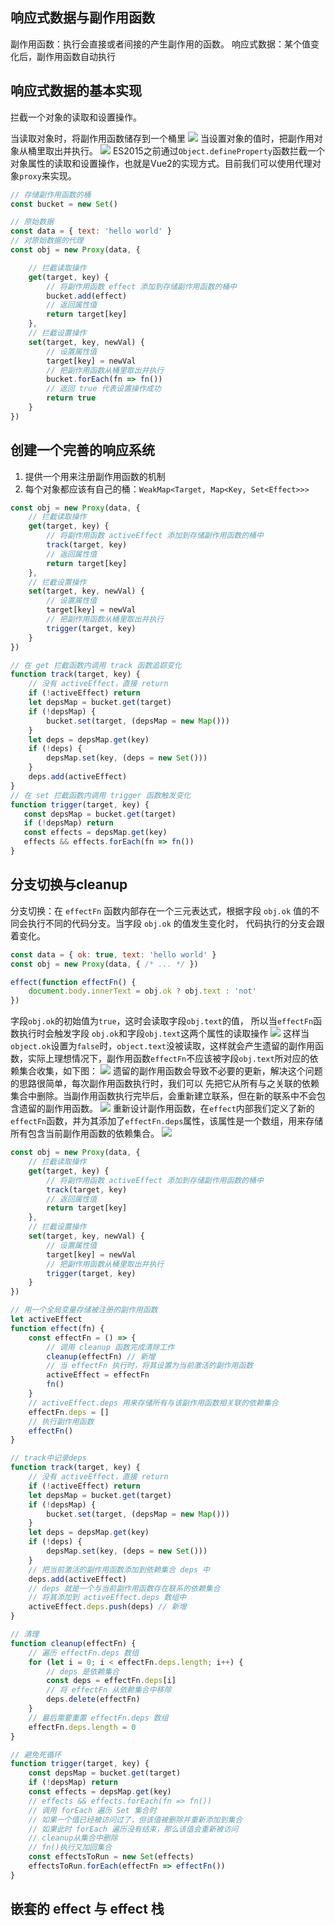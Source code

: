 ## 响应式数据与副作用函数
副作用函数：执行会直接或者间接的产生副作用的函数。
响应式数据：某个值变化后，副作用函数自动执行

## 响应式数据的基本实现
拦截一个对象的读取和设置操作。

当读取对象时，将副作用函数储存到一个桶里
![](4.%20响应系统的作用与实现/Pasted%20image%2020221217204136.png)
当设置对象的值时，把副作用对象从桶里取出并执行。
![](4.%20响应系统的作用与实现/Pasted%20image%2020221217204241.png)
ES2015之前通过`Object.defineProperty`函数拦截一个对象属性的读取和设置操作，也就是Vue2的实现方式。目前我们可以使用代理对象`proxy`来实现。
```javascript
// 存储副作用函数的桶
const bucket = new Set()

// 原始数据
const data = { text: 'hello world' } 
// 对原始数据的代理
const obj = new Proxy(data, {

	// 拦截读取操作
	get(target, key) {
		// 将副作用函数 effect 添加到存储副作用函数的桶中 
		bucket.add(effect)
		// 返回属性值
		return target[key]
	},
	// 拦截设置操作
	set(target, key, newVal) {
		// 设置属性值
		target[key] = newVal
		// 把副作用函数从桶里取出并执行 
		bucket.forEach(fn => fn())
		// 返回 true 代表设置操作成功 
		return true
	}
})
```

## 创建一个完善的响应系统
1. 提供一个用来注册副作用函数的机制
2. 每个对象都应该有自己的桶：`WeakMap<Target, Map<Key, Set<Effect>>>`

```js
const obj = new Proxy(data, {
	// 拦截读取操作
	get(target, key) {
		// 将副作用函数 activeEffect 添加到存储副作用函数的桶中 
		track(target, key)
		// 返回属性值
		return target[key]
	},
	// 拦截设置操作
	set(target, key, newVal) {
		// 设置属性值
		target[key] = newVal
		// 把副作用函数从桶里取出并执行
		trigger(target, key)
	} 
})

// 在 get 拦截函数内调用 track 函数追踪变化
function track(target, key) {
	// 没有 activeEffect，直接 return
	if (!activeEffect) return
	let depsMap = bucket.get(target)
	if (!depsMap) {
		bucket.set(target, (depsMap = new Map()))
	}
	let deps = depsMap.get(key)
	if (!deps) {
		depsMap.set(key, (deps = new Set()))
	}
	deps.add(activeEffect)
}
// 在 set 拦截函数内调用 trigger 函数触发变化
function trigger(target, key) {
   const depsMap = bucket.get(target)
   if (!depsMap) return
   const effects = depsMap.get(key)
   effects && effects.forEach(fn => fn())
}
```

## 分支切换与cleanup
分支切换：在 `effectFn` 函数内部存在一个三元表达式，根据字段 `obj.ok` 值的不同会执行不同的代码分支。当字段 `obj.ok` 的值发生变化时， 代码执行的分支会跟着变化。
```javascript
const data = { ok: true, text: 'hello world' }
const obj = new Proxy(data, { /* ... */ })

effect(function effectFn() {
	document.body.innerText = obj.ok ? obj.text : 'not'
})
```

字段`obj.ok`的初始值为`true`，这时会读取字段`obj.text`的值， 所以当`effectFn`函数执行时会触发字段 `obj.ok`和字段`obj.text`这两个属性的读取操作
![](4.%20响应系统的作用与实现/Pasted%20image%2020221217210739.png)
这样当`object.ok`设置为`false`时，`object.text`没被读取，这样就会产生遗留的副作用函数，实际上理想情况下，副作用函数`effectFn`不应该被字段`obj.text`所对应的依赖集合收集，如下图：
![](4.%20响应系统的作用与实现/Pasted%20image%2020221217210856.png)
遗留的副作用函数会导致不必要的更新，解决这个问题的思路很简单，每次副作用函数执行时，我们可以 先把它从所有与之关联的依赖集合中删除。当副作用函数执行完毕后，会重新建立联系，但在新的联系中不会包含遗留的副作用函数。
![](4.%20响应系统的作用与实现/Pasted%20image%2020221217211547.png)
重新设计副作用函数，在`effect`内部我们定义了新的`effectFn`函数，并为其添加了`effectFn.deps`属性，该属性是一个数组，用来存储所有包含当前副作用函数的依赖集合。
![](4.%20响应系统的作用与实现/Pasted%20image%2020221217213403.png)
```js
const obj = new Proxy(data, {
	// 拦截读取操作
	get(target, key) {
		// 将副作用函数 activeEffect 添加到存储副作用函数的桶中 
		track(target, key)
		// 返回属性值
		return target[key]
	},
	// 拦截设置操作
	set(target, key, newVal) {
		// 设置属性值
		target[key] = newVal
		// 把副作用函数从桶里取出并执行
		trigger(target, key)
	} 
})

// 用一个全局变量存储被注册的副作用函数
let activeEffect
function effect(fn) {
	const effectFn = () => {
		// 调用 cleanup 函数完成清除工作 
		cleanup(effectFn) // 新增
		// 当 effectFn 执行时，将其设置为当前激活的副作用函数
		activeEffect = effectFn
		fn()
	}
	// activeEffect.deps 用来存储所有与该副作用函数相关联的依赖集合
	effectFn.deps = []
	// 执行副作用函数
	effectFn()
}

// track中记录deps
function track(target, key) {
	// 没有 activeEffect，直接 return
	if (!activeEffect) return
	let depsMap = bucket.get(target)
	if (!depsMap) {
		bucket.set(target, (depsMap = new Map()))
	}
	let deps = depsMap.get(key)
	if (!deps) {
		depsMap.set(key, (deps = new Set()))
	}
	// 把当前激活的副作用函数添加到依赖集合 deps 中
	deps.add(activeEffect)
	// deps 就是一个与当前副作用函数存在联系的依赖集合
	// 将其添加到 activeEffect.deps 数组中
	activeEffect.deps.push(deps) // 新增
}

// 清理
function cleanup(effectFn) {
	// 遍历 effectFn.deps 数组
	for (let i = 0; i < effectFn.deps.length; i++) {
		// deps 是依赖集合
		const deps = effectFn.deps[i]
		// 将 effectFn 从依赖集合中移除
		deps.delete(effectFn)
	}
	// 最后需要重置 effectFn.deps 数组
	effectFn.deps.length = 0
}

// 避免死循环
function trigger(target, key) {
    const depsMap = bucket.get(target)
    if (!depsMap) return
	const effects = depsMap.get(key)
	// effects && effects.forEach(fn => fn()) 
	// 调用 forEach 遍历 Set 集合时
	// 如果一个值已经被访问过了，但该值被删除并重新添加到集合
	// 如果此时 forEach 遍历没有结束，那么该值会重新被访问
	// cleanup从集合中删除
	// fn()执行又加回集合
	const effectsToRun = new Set(effects) 
    effectsToRun.forEach(effectFn => effectFn())
}

```

## 嵌套的 effect 与 effect 栈
